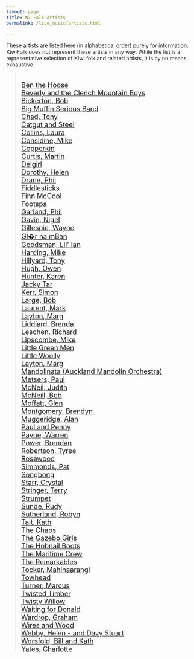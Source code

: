 ```yaml
---
layout: page
title: NZ Folk Artists
permalink: /live_music/artists.html

---
```



These artists are listed here (in alphabetical order) purely for information.
KiwiFolk does not represent these artists in any way. While the list is a
representative selection of Kiwi folk and related artists, it is by no means
exhaustive.

<p>
<font size="4">
<blockquote>
<br /><a href="http://www.benthehoose.com">Ben the Hoose</a>
<br /><a href="http://clenchmountain.com/">Beverly and the Clench Mountain Boys</a>
<br /><a href="http://www.bickerton.co.nz/">Bickerton, Bob</a>
<br /><a href="http://www.muffin.net.nz/">Big Muffin Serious Band</a>
<br /><a href="http://finnmac.com/page3.html">Chad, Tony</a>
<br /><a href="http://www.catgutandsteel.com">Catgut and Steel</a>
<br /><a href="http://www.lauracollins.co.nz/">Collins, Laura</a>
<br /><a href="http://mikeconsidine.bandcamp.com/">Considine, Mike</a>
<br /><a href="http://www.copperkin.co.nz/home.html">Copperkin</a>
<br /><a href="http://www.martincurtis.co.nz">Curtis, Martin</a>
<br /><a href="http://www.delgirl.co.nz">Delgirl</a>
<br /><a href="http://www.helendorothy.com">Dorothy, Helen</a>
<br /><a href="http://www.phildrane.com">Drane, Phil</a>
<br /><a href="http://www.fiddlesticks.co.nz">Fiddlesticks</a>
<br /><a href="http://finnmac.com/page2.html">Finn McCool</a>
<br /><a href="http://www.kiwifolk.org.nz/artists/footspa/">Footspa</a>
<br /><a href="http://www.philgarland.co.nz/">Garland, Phil</a>
<br /><a href="http://www.nigelgavin.com/">Gavin, Nigel</a>
<br /><a href="http://www.waynegillespie.com/">Gillespie, Wayne</a>
<br /><a href="http://www.glornamban.com">Gl�r na mBan</a>
<br /><a href="http://www.iangoodsman.com">Goodsman, Lil&#39; Ian</a>
<br /><a href="http://www.mikeharding.co.nz">Harding, Mike</a>
<br /><a href="http://www.TonyHillyard.com">Hillyard, Tony</a>
<br /><a href="http://www.owenhugh.co.nz">Hugh, Owen</a>
<br /><a href="http://www.karenhunter.com/">Hunter, Karen</a>
<br /><a href="http://jackytar.co.nz/">Jacky Tar</a>
<br /><a href="http://www.simonkerr.net">Kerr, Simon</a>
<br /><a href="http://www.kiwifolk.org.nz/artists/boblarge.htm">Large, Bob</a>
<br /><a href="http://www.marklaurent.co.nz">Laurent, Mark</a>
<br /><a href="http://www.marglayton.com/">Layton, Marg</a>
<br /><a href="http://www.brendaliddiard.co.nz">Liddiard, Brenda</a>
<br /><a href="http://www.richardleschen.com/">Leschen, Richard</a>
<br /><a href="http://members.tripod.com/lipscombe.m/index.htm">Lipscombe, Mike</a>
<br /><a href="http://www.littlegreenmen.co.nz/">Little Green Men</a>
<br /><a href="http://www.littlewoolly.com/">Little Woolly</a>
<br /><a href="http://home.clear.net.nz/pages/marglayton">Layton, Marg</a>
<br /><a href="http://www.mandolinata.net/">Mandolinata (Auckland Mandolin Orchestra)</a>
<br /><a href="http://profile.myspace.com/index.cfm?fuseaction=user.viewprofile&friendid=227505361">Metsers, Paul</a>
<br /><a href="http://www.myspace.com/judithmcneil">McNeil, Judith</a>
<br /><a href="http://www.bobmcneill.net/">McNeill, Bob</a>
<br /><a href="http://www.glenmoffatt.com">Moffatt, Glen</a>
<br /><a href="http://www.brendyn.net/">Montgomery, Brendyn</a>
<br /><a href="http://www.kiwifolk.org.nz/artists/alanm/">Muggeridge, Alan</a>
<br /><a href="http://www.paulandpenny.co.nz">Paul and Penny</a>
<br /><a href="http://www.warrenpayne.co.nz">Payne, Warren</a>
<br /><a href="http://www.brendan-power.com/">Power, Brendan</a>
<br /><a href="http://www.tyreerobertson.co.nz/">Robertson, Tyree</a>
<br /><a href="http://www.rosewoodmusic.wordpress.com">Rosewood</a>
<br /><a href="http://www.spraoi.ca/">Simmonds, Pat</a>
<br /><a href="http://www.songbong.co.nz">Songbong</a>
<br /><a href="https://www.youtube.com/MissCrystalStarr">Starr, Crystal</a>
<br /><a href="http://www.terrystringer.com">Stringer, Terry</a>
<br /><a href="http://members.tripod.com/strumpetnz/index.htm">Strumpet</a>
<br /><a href="http://www.kiwifolk.org.nz/artists/rudysunde.htm">Sunde, Rudy</a>
<br /><a href="http://www.robynsutherland.com ">Sutherland, Robyn</a>
<br /><a href="http://www.kathtait.com">Tait, Kath</a>
<br /><a href="http://www.thechaps.com">The Chaps</a>
<br /><a href="http://www.facebook.com/TheGazeboGirls">The Gazebo Girls</a>
<br /><a href="http://www.hobnailboots.co.nz">The Hobnail Boots</a>
<br /><a href="http://www.maritimecrew.co.nz">The Maritime Crew</a>
<br /><a href="http://www.theremarkablesmusic.com/">The Remarkables</a>
<br /><a href="http://www.muzic.net.nz/artists/757.html">Tocker, Mahinaarangi</a>
<br /><a href="http://www.myspace.com/towheadgrooves">Towhead</a>
<br /><a href="http://www.kiwifolk.org.nz/artists/marcus/index.html">Turner, Marcus</a>
<br /><a href="http://restless.co.nz/twisted-timber/">Twisted Timber</a>
<br /><a href="http://www.twistywillow.co.nz">Twisty Willow</a>
<br /><a href="http://www.kiwilink.co.nz/%7Ehippies/waiting_for_donald.htm">Waiting for Donald</a>
<br /><a href="http://www.grahamwardrop.com">Wardrop, Graham</a>
<br /><a href="http://wiresandwood.co.nz/">Wires and Wood</a>
<br /><a href="http://www.stuart.co.nz/webby-stuart">Webby, Helen - and Davy Stuart</a>
<br /><a href="http://www.billkath.co.nz/">Worsfold, Bill and Kath</a>
<br /><a href="http://www.charlotteyates.com/">Yates, Charlotte</a>
</blockquote>
</font>
</p>
